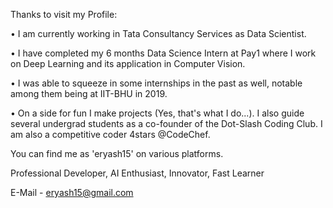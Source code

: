 Thanks to visit my Profile:

• I am currently working in Tata Consultancy Services as Data Scientist.

• I have completed my 6 months Data Science Intern at Pay1 where I work on Deep Learning and its application in Computer Vision. 

• I was able to squeeze in some internships in the past as well, notable among them being at IIT-BHU in 2019. 

• On a side for fun I make projects (Yes, that's what I do...). I also guide several undergrad students as a co-founder of the Dot-Slash Coding Club. I am also a competitive coder 4stars @CodeChef.

You can find me as 'eryash15' on various platforms.

Professional Developer, AI Enthusiast, Innovator, Fast Learner

E-Mail - eryash15@gmail.com 
